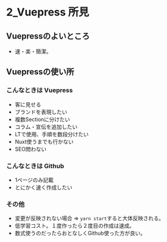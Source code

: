 # 2_Vuepress 所見

## Vuepressのよいところ
- 速・楽・簡潔。

## Vuepressの使い所
### こんなときは Vuepress
- 客に見せる
- ブランドを表現したい
- 複数Sectionに分けたい
- コラム・宣伝を追加したい
- LTで使用、手順を数段分けたい
- Nuxt使うまでも行かない
- SEO問わない

### こんなときは Github
- 1ページのみ記載
- とにかく速く作成したい

### その他
- 変更が反映されない場合 ⇒ `yarn start`すると大体反映される。
- 低学習コスト。１度作ったら２度目の作成は速成。
- 数式使うのだったらおとなしくGithub使った方が良い。